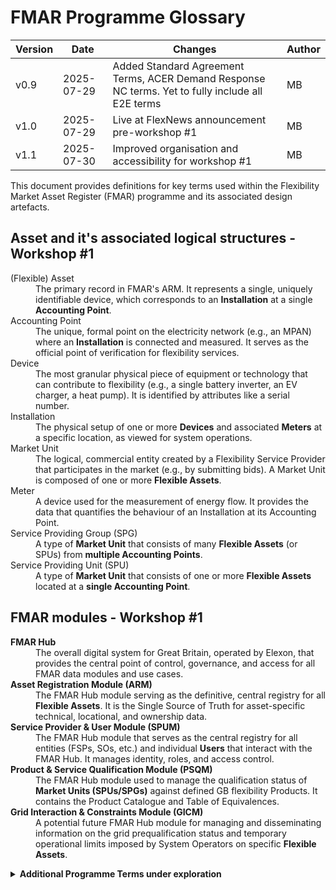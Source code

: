 # FMAR Programme Glossary

| Version | Date       | Changes                                                                 | Author |
|---------|------------|-------------------------------------------------------------------------|--------|
| v0.9    | 2025-07-29 | Added Standard Agreement Terms, ACER Demand Response NC terms. Yet to fully include all E2E terms | MB     |
| v1.0    | 2025-07-29 |Live at FlexNews announcement pre-workshop #1                                  | MB     |
| v1.1    | 2025-07-30 |Improved organisation and accessibility for workshop #1                                 | MB     |


This document provides definitions for key terms used within the Flexibility Market Asset Register (FMAR) programme and its associated design artefacts.

<strong>Asset and it's associated logical structures - Workshop #1 </strong>
---
<dl>
  <dt>(Flexible) Asset</dt>
  <dd>The primary record in FMAR's ARM. It represents a single, uniquely identifiable device, which corresponds to an <strong>Installation</strong> at a single <strong>Accounting Point</strong>.</dd>

  <dt>Accounting Point</dt>
  <dd>The unique, formal point on the electricity network (e.g., an MPAN) where an <strong>Installation</strong> is connected and measured. It serves as the official point of verification for flexibility services.</dd>

  <dt>Device</dt>
  <dd>The most granular physical piece of equipment or technology that can contribute to flexibility (e.g., a single battery inverter, an EV charger, a heat pump). It is identified by attributes like a serial number.</dd>

  <dt>Installation</dt>
  <dd>The physical setup of one or more <strong>Devices</strong> and associated <strong>Meters</strong> at a specific location, as viewed for system operations.</dd>

  <dt>Market Unit</dt>
  <dd>The logical, commercial entity created by a Flexibility Service Provider that participates in the market (e.g., by submitting bids). A Market Unit is composed of one or more <strong>Flexible Assets</strong>.</dd>

  <dt>Meter</dt>
  <dd>A device used for the measurement of energy flow. It provides the data that quantifies the behaviour of an Installation at its Accounting Point.</dd>

  <dt>Service Providing Group (SPG)</dt>
  <dd>A type of <strong>Market Unit</strong> that consists of many <strong>Flexible Assets</strong> (or SPUs) from <strong>multiple Accounting Points</strong>.</dd>

  <dt>Service Providing Unit (SPU)</dt>
  <dd>A type of <strong>Market Unit</strong> that consists of one or more <strong>Flexible Assets</strong> located at a <strong>single Accounting Point</strong>.</dd>
</dl>




<strong>FMAR modules - Workshop #1 </strong>
---
<dl>
  <dt><strong>FMAR Hub</strong></dt>
  <dd>The overall digital system for Great Britain, operated by Elexon, that provides the central point of control, governance, and access for all FMAR data modules and use cases.</dd>

  <dt><strong>Asset Registration Module (ARM)</strong></dt>
  <dd>The FMAR Hub module serving as the definitive, central registry for all <strong>Flexible Assets</strong>. It is the Single Source of Truth for asset-specific technical, locational, and ownership data.</dd>

  <dt><strong>Service Provider & User Module (SPUM)</strong></dt>
  <dd>The FMAR Hub module that serves as the central registry for all entities (FSPs, SOs, etc.) and individual <strong>Users</strong> that interact with the FMAR Hub. It manages identity, roles, and access control.</dd>

  <dt><strong>Product & Service Qualification Module (PSQM)</strong></dt>
  <dd>The FMAR Hub module used to manage the qualification status of <strong>Market Units (SPUs/SPGs)</strong> against defined GB flexibility Products. It contains the Product Catalogue and Table of Equivalences.</dd>

  <dt><strong>Grid Interaction & Constraints Module (GICM)</strong></dt>
  <dd>A potential future FMAR Hub module for managing and disseminating information on the grid prequalification status and temporary operational limits imposed by System Operators on specific <strong>Flexible Assets</strong>.</dd>
</dl>


<details>
<summary><strong>Additional Programme Terms under exploration</strong></summary>
<dl>
  <dt>Accounting Point</dt>
  <dd>A unique reference for a point on the electricity network, such as a Meter Point Administration Number (MPAN), where energy flow is measured for market purposes.</dd>

  <dt>(Flexible) Asset</dt>
  <dd>The unique physical device at a specific Accounting Point (like an MPAN) that can provide flexibility. In FMAR, an Asset is a core record in the Asset Registration Module (ARM) and has an Accounting Point as one of its key attributes.</dd>

  <dt>Asset Registration Module (ARM)</dt>
  <dd>The FMAR Hub module that serves as the definitive, central registry for all flexible assets participating in GB flexibility markets. It is the Single Source of Truth for asset-specific technical and locational data.</dd>
  
  <dt>Counterparty</dt>
  <dd>A legal entity that enters into a commercial agreement to either buy or sell a Flexibility Service. In the FMAR context, this typically refers to the Flexibility Service Provider (as the seller) and the System Operator (as the buyer).</dd>

  <dt>FMAR Hub </dt>
  <dd>The overall digital system, operated by Elexon, that provides the central point of control, governance, and access for all FMAR data modules and use cases.</dd>

  <dt>Flexibility Service Provider (FSP)</dt>
  <dd>A specialist entity that manages one or more Market Units, aggregates multiple assets, and offers their combined flexibility to the market. FSP entities are registered and managed in the SPUM.</dd>

  <dt>Flexibility</dt>
  <dd><em>No definition provided.</em></dd>

  <dt>Grid Interaction & Constraints Module (GICM)</dt>
  <dd>A future FMAR Hub module for managing and disseminating information on grid prequalification status and any temporary operational limits imposed by System Operators on specific Market Units (SPUs/SPGs).</dd>
  
  <dt>(Market) Unit</dt>
  <dd>The logical entity controlled by an FSP that provides flexibility and participates in markets. In FMAR, a Market Unit is defined in the PSQM as either a Service Providing Unit (SPU) or a Service Providing Group (SPG).</dd>

  <dt>Product</dt>
  <dd>A specific, defined type of flexibility service (e.g., Dynamic Containment, Peak Reduction) with standard technical and commercial requirements that can be procured by a System Operator. Products are defined in the FMAR Product Catalogue within the PSQM.</dd>

  <dt>Product & Service Qualification Module (PSQM)</dt>
  <dd>The FMAR Hub module used to manage the qualification and verification status of Market Units (SPUs/SPGs) against defined GB flexibility Products. It contains the Product Catalogue and Table of Equivalences.</dd>

  <dt>Qualification</dt>
  <dd>The end-to-end process of ensuring a counterparty is ready to provide a specific flexibility service. It has three key aspects:<br>
    a) Entity Qualification (SPUM): Is the FSP a valid commercial entity(Counterparty) who can be trusted to input correct data about the Assets and Units?<br>
    b) Grid Prequalification (GICM): Is the Market Unit's operation safe for the grid at its location? Are the Asset(s) connected to the grid at an appropriate point location such that Service Delivery can be technically supported by the connecting grid and any intermediate grid?<br>
    c) Product Qualification (PSQM): Is the Market Unit technically capable of delivering within the requirements of the specific Product?</dd>

  <dt>Service Provider & User Module (SPUM)</dt>
  <dd>The FMAR Hub module that serves as the central registry for all entities (FSPs, SOs, etc.) that interact with the FMAR Hub. It manages their identity, roles, and user accounts.</dd>

  <dt>Service Providing Group (SPG)</dt>
  <dd>A type of Market Unit defined in PSQM as an aggregation of flexible assets or SPUs located at **more than one** Accounting Point, controlled by a single FSP.</dd>

  <dt>Service Providing Unit (SPU)</dt>
  <dd>A type of Market Unit defined in PSQM as a single flexible asset or an ensemble of flexible assets located at a **single** Accounting Point, controlled by a single FSP.</dd>
  
  <dt>Sub-market</dt>
  <dd>A specific segment of the overall flexibility market, often distinguished by the procuring System Operator (e.g., DSO Local Constraint Market, NESO Ancillary Service Market) or by geography.</dd>

  <dt>System Operator (SO)</dt>
  <dd>An entity responsible for operating and maintaining a part of the electricity network. In the GB context, this includes Distribution System Operators (DSOs) and the National Energy System Operator (NESO).</dd>

  <dt>User</dt>
  <dd>An individual person with credentials to access the FMAR Hub, who acts on behalf of a registered entity (such as an FSP or SO). User accounts are managed within the SPUM.</dd>
</dl>

---

<details>
<summary><strong>Standard Agreement Glossary - for reference</strong></summary>

<dl>
  <dt>Accepted [MW/MVAR]</dt>
  <dd>The [MW/MVAR] accepted in accordance with [this Annex];</dd>

  <dt>Accepted Availability Window</dt>
  <dd>Where services have been contracted to include variable availability, the accepted availability window is the period required for service provision to be made available following the agreement between the Company and Provider during the Availability Refinement Period. If a service does not have an Availability Refinement Period, then this Accepted Availability Window is defined within the Contract Award;</dd>

  <dt>Accepted End Time</dt>
  <dd>The date and time (to the nearest minute) as notified in accordance with the Service Terms at which the Accepted [MW/MVAR] is no longer required to be delivered;</dd>

  <dt>Accepted Start Time</dt>
  <dd>The date and time (to the nearest minute) as notified in accordance with the Service Terms at which the Accepted [MW/MVAR] shall be delivered;</dd>

  <dt>Active Power</dt>
  <dd>The product of voltage and the in-phase component of alternating current measured in units of Watts and standard multiples thereof i.e. 1000 Watts = 1kW, 1000 kW = 1MW, 1000 MW = 1GW, 1000 GW = 1TW;</dd>
  
  <dt>Asset Point Metering</dt>
  <dd>The metering measured directly from the DER and is downstream of the Boundary Point Metering;</dd>

  <dt>Boundary Metering Point</dt>
  <dd>The metering measured at the point of supply from the Company network;</dd>
  
  <dt>Distributed Energy Resources (DER)</dt>
  <dd>The electricity generators, electricity storage or electrical loads (both in respect of domestic and non-domestic assets and including, but not limited to, electric vehicle charge points), and other Site equipment, machinery, Apparatus, materials and other items used for the provision of the Flexibility Services as described in the Service Terms;</dd>

  <dt>Flexibility Market Catalogue</dt>
  <dd>The catalogue of all flexibility market parameters, owned by the Market Facilitator.</dd>
  
  <dt>Flexibility Market Rule</dt>
  <dd>The document of that name (inclusive of rules in respect of Flexibility Market Asset Registration) owned and amended by the Market Facilitator from time to time and developed in collaboration with other licensees, the ISOP and other interested stakeholders, through working groups and consultation.</dd>
  
  <dt>Flexibility Services</dt>
  <dd>The services to be provided by the Provider to the Company under and in accordance with this Agreement which give the Company the ability to manage the load at a specific point of the Network at certain points in time;</dd>

  <dt>Market Facilitator</dt>
  <dd>The role created by the Authority with a mandate to standardise local flexibility markets and align with national flexibility markets.</dd>

  <dt>MPAN</dt>
  <dd>Meter point administration number;</dd>
  
  <dt>NESO</dt>
  <dd>National Energy System Operator Limited (company number: 11014226) (and any successor to its role);</dd>
  
  <dt>Primacy Rules</dt>
  <dd>The primacy rules defined by the Market Facilitator (as applicable at the time off the relevant Service Window);</dd>
  
  <dt>Utilisation Instruction</dt>
  <dd>An instruction by the Company to the Provider to deliver Flexibility Services;</dd>

etc.
  
</dl>
</details>



---

<details>
<summary><strong>ACER Demand Response Network Code terms - for reference</strong></summary>

<dl>
  <dt>Activation</dt>
  <dd>The process that triggers the delivery of a contracted Flexibility Service.</dd>

  <dt>Baseline</dt>
  <dd>A counterfactual reference of what the electrical quantities at an Accounting Point would have been in the absence of an Activation for a Flexibility Service.</dd>

  <dt>Baselining</dt>
  <dd>The set of procedures and methodologies used to calculate a Baseline for a Market Unit's expected behaviour prior to service delivery.</dd>
  
  <dt>Measurement</dt>
  <dd>The process of observing and recording the behaviour of a Market Unit and/or the grid during service provision to collect data that legally attests to the Flexibility Service provided.</dd>
  
  <dt>Procurement</dt>
  <dd>The phase containing all procedures (such as bid collection and market clearing) where the buyer (e.g., System Operator) and seller (e.g., FSP) establish a binding agreement for the exchange of a Product.</dd>

  <dt>Settlement</dt>
  <dd>The process that defines and executes the monetary exchange between the buyer (SO) and seller (FSP) based on the Measurement of the Flexibility Service provided, as per the terms of the procured Product.</dd>

</dl>

<img width="551" height="69" alt="image" src="https://github.com/user-attachments/assets/c5c2689f-61f9-44cd-a6b2-d0b827207ee5" />

A useful diagram from IDSA. Image source: https://internationaldataspaces.org/wp-content/uploads/dlm_uploads/IDSA-Position-Paper-Interoperability-Framework-in-Energy-Data-Spaces-v2-3.pdf 


<img width="491" height="297" alt="image" src="https://github.com/user-attachments/assets/6057280d-80d3-41c2-bb52-5dfece926ef4" />

A useful diagram from ebIX. Image source: https://mwgstorage1.blob.core.windows.net/public/Ebix/ebIX%20BRS%20for%20Flexibility%20register%20administration%20-%20Draft%20for%20v1r0B%2020220614.pdf


<img width="969" height="440" alt="image" src="https://github.com/user-attachments/assets/b858a238-da34-4b64-95e5-b3890c1714ed" />

A useful diagram from Magnus Energy. Image source: https://magnusenergy.com/wp-content/uploads/2025/06/NC-DR-Brief-FINAL.pdf
</details>


---

